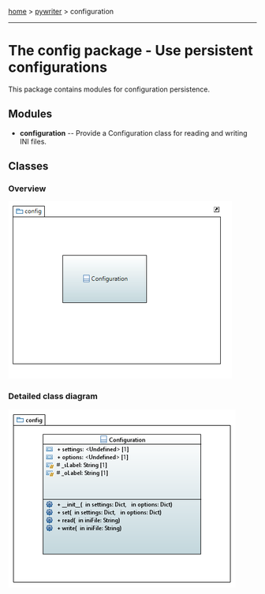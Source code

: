 [home](../../index) > [pywriter](pywriter) > configuration

---

# The config package - Use persistent configurations

This package contains modules for configuration persistence.

## Modules

- **configuration** -- Provide a Configuration class for reading and writing INI files.


## Classes

### Overview

![config package class diagram](img/config_package_class_diagram.png)

### Detailed class diagram

![config package detailed class diagram](img/config_package_detailed_class_diagram.png)
